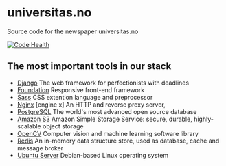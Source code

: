 # universitas.no

Source code for the newspaper universitas.no

[![Code Health](https://landscape.io/github/haakenlid/tassen-dockerize/master/landscape.svg?style=flat)](https://landscape.io/github/haakenlid/tassen-dockerize/master)

## The most important tools in our stack
- [Django](https://www.djangoproject.com/) The web framework for perfectionists with deadlines
- [Foundation](http://foundation.zurb.com) Responsive front-end framework
- [Sass](http://sass-lang.com/) CSS extention language and preprocessor
- [Nginx](http://nginx.org) [engine x] An HTTP and reverse proxy server,
- [PostgreSQL](http://www.postgresql.org) The world's most advanced open source database
- [Amazon S3](https://aws.amazon.com/s3/) Amazon Simple Storage Service: secure, durable, highly-scalable object storage
- [OpenCV](http://opencv.org) Computer vision and machine learning software library
- [Redis](http://redis.io) An in-memory data structure store, used as database, cache and message broker
- [Ubuntu Server](http://www.ubuntu.com/server) Debian-based Linux operating system


